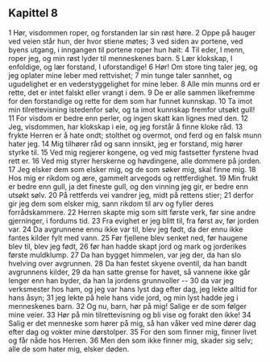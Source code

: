 ## Kapittel 8

1 Hør, visdommen roper, og forstanden lar sin røst høre. 
2 Oppe på hauger ved veien står hun, der hvor stiene møtes; 
3 ved siden av portene, ved byens utgang, i inngangen til portene roper hun høit: 
4 Til eder, I menn, roper jeg, og min røst lyder til menneskenes barn. 
5 Lær klokskap, I enfoldige, og lær forstand, I uforstandige! 
6 Hør! Om store ting taler jeg, og jeg oplater mine leber med rettvishet; 
7 min tunge taler sannhet, og ugudelighet er en vederstyggelighet for mine leber. 
8 Alle min munns ord er rette, det er intet falskt eller vrangt i dem. 
9 De er alle sammen likefremme for den forstandige og rette for dem som har funnet kunnskap. 
10 Ta imot min tilrettevisning istedenfor sølv, og ta imot kunnskap fremfor utsøkt gull! 
11 For visdom er bedre enn perler, og ingen skatt kan lignes med den. 
12 Jeg, visdommen, har klokskap i eie, og jeg forstår å finne kloke råd. 
13 frykte Herren er å hate ondt; stolthet og overmot, ond ferd og en falsk munn hater jeg. 
14 Mig tilhører råd og sann innsikt, jeg er forstand, mig hører styrke til. 
15 Ved mig regjerer kongene, og ved mig fastsetter fyrstene hvad rett er. 
16 Ved mig styrer herskerne og høvdingene, alle dommere på jorden. 
17 Jeg elsker dem som elsker mig, og de som søker mig, skal finne mig. 
18 Hos mig er rikdom og ære, gammelt arvegods og rettferdighet. 
19 Min frukt er bedre enn gull, ja det fineste gull, og den vinning jeg gir, er bedre enn utsøkt sølv. 
20 På rettferds vei vandrer jeg, midt på rettens stier; 
21 derfor gir jeg dem som elsker mig, sann rikdom til arv og fyller deres forrådskammere. 
22 Herren skapte mig som sitt første verk, før sine andre gjerninger, i fordums tid. 
23 Fra evighet er jeg blitt til, fra først av, før jorden var. 
24 Da avgrunnene ennu ikke var til, blev jeg født, da der ennu ikke fantes kilder fylt med vann. 
25 Før fjellene blev senket ned, før haugene blev til, blev jeg født, 
26 før han hadde skapt jord og mark og jorderikes første muldklump. 
27 Da han bygget himmelen, var jeg der, da han slo hvelving over avgrunnen. 
28 Da han festet skyene oventil, da han bandt avgrunnens kilder, 
29 da han satte grense for havet, så vannene ikke går lenger enn han byder, da han la jordens grunnvoller -- 
30 da var jeg verksmester hos ham, og jeg var hans lyst dag efter dag, jeg lekte alltid for hans åsyn; 
31 jeg lekte på hele hans vide jord, og min lyst hadde jeg i menneskenes barn. 
32 Og nu, barn, hør på mig! Salige er de som følger mine veier. 
33 Hør på min tilrettevisning og bli vise og forakt den ikke! 
34 Salig er det menneske som hører på mig, så han våker ved mine dører dag efter dag og vokter mine dørstolper. 
35 For den som finner mig, finner livet og får nåde hos Herren. 
36 Men den som ikke finner mig, skader sig selv; alle de som hater mig, elsker døden.